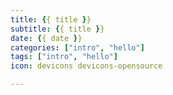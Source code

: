 ```yaml
---
title: {{ title }}
subtitle: {{ title }}
date: {{ date }}
categories: ["intro", "hello"]
tags: ["intro", "hello"]
icon: devicons devicons-opensource

---
```

